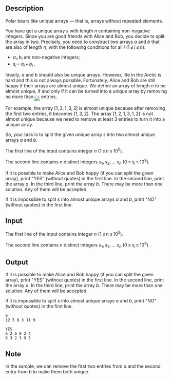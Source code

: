 ## Description

<div><p>Polar bears like <span class="tex-font-style-it">unique arrays</span> — that is, arrays without repeated elements.</p><p> You have got a unique array <span class="tex-span"><i>s</i></span> with length <span class="tex-span"><i>n</i></span> containing non-negative integers. Since you are good friends with Alice and Bob, you decide to split the array in two. Precisely, you need to construct two arrays <span class="tex-span"><i>a</i></span> and <span class="tex-span"><i>b</i></span> that are also of length <span class="tex-span"><i>n</i></span>, with the following conditions for all <span class="tex-span"><i>i</i></span> <span class="tex-span">(1 ≤ <i>i</i> ≤ <i>n</i>)</span>:</p><ul> <li> <span class="tex-span"><i>a</i><sub class="lower-index"><i>i</i></sub>, <i>b</i><sub class="lower-index"><i>i</i></sub></span> are non-negative integers; </li><li> <span class="tex-span"><i>s</i><sub class="lower-index"><i>i</i></sub> = <i>a</i><sub class="lower-index"><i>i</i></sub> + <i>b</i><sub class="lower-index"><i>i</i></sub></span> . </li></ul><p>Ideally, <span class="tex-span"><i>a</i></span> and <span class="tex-span"><i>b</i></span> should also be unique arrays. However, life in the Arctic is hard and this is not always possible. Fortunately, Alice and Bob are still happy if their arrays are <span class="tex-font-style-it">almost unique</span>. We define an array of length <span class="tex-span"><i>n</i></span> to be almost unique, if and only if it can be turned into a unique array by removing no more than <img align="middle" class="tex-formula" src="file://SpqQn6lX.png" style="max-width: 100.0%;max-height: 100.0%;"> entries.</p><p>For example, the array <span class="tex-span">[1, 2, 1, 3, 2]</span> is almost unique because after removing the first two entries, it becomes <span class="tex-span">[1, 3, 2]</span>. The array <span class="tex-span">[1, 2, 1, 3, 1, 2]</span> is not almost unique because we need to remove at least <span class="tex-span">3</span> entries to turn it into a unique array.</p><p>So, your task is to split the given unique array <span class="tex-span"><i>s</i></span> into two almost unique arrays <span class="tex-span"><i>a</i></span> and <span class="tex-span"><i>b</i></span>.</p></div><div class="input-specification"><p>The first line of the input contains integer <span class="tex-span"><i>n</i></span> <span class="tex-span">(1 ≤ <i>n</i> ≤ 10<sup class="upper-index">5</sup>)</span>.</p><p>The second line contains <span class="tex-span"><i>n</i></span> distinct integers <span class="tex-span"><i>s</i><sub class="lower-index">1</sub>, <i>s</i><sub class="lower-index">2</sub>, ... <i>s</i><sub class="lower-index"><i>n</i></sub></span> <span class="tex-span">(0 ≤ <i>s</i><sub class="lower-index"><i>i</i></sub> ≤ 10<sup class="upper-index">9</sup>)</span>.</p></div><div class="output-specification"><p>If it is possible to make Alice and Bob happy (if you can split the given array), print "<span class="tex-font-style-tt">YES</span>" (without quotes) in the first line. In the second line, print the array <span class="tex-span"><i>a</i></span>. In the third line, print the array <span class="tex-span"><i>b</i></span>. There may be more than one solution. Any of them will be accepted.</p><p>If it is impossible to split <span class="tex-span"><i>s</i></span> into almost unique arrays <span class="tex-span"><i>a</i></span> and <span class="tex-span"><i>b</i></span>, print "<span class="tex-font-style-tt">NO</span>" (without quotes) in the first line.</p></div>

## Input

<p>The first line of the input contains integer <span class="tex-span"><i>n</i></span> <span class="tex-span">(1 ≤ <i>n</i> ≤ 10<sup class="upper-index">5</sup>)</span>.</p><p>The second line contains <span class="tex-span"><i>n</i></span> distinct integers <span class="tex-span"><i>s</i><sub class="lower-index">1</sub>, <i>s</i><sub class="lower-index">2</sub>, ... <i>s</i><sub class="lower-index"><i>n</i></sub></span> <span class="tex-span">(0 ≤ <i>s</i><sub class="lower-index"><i>i</i></sub> ≤ 10<sup class="upper-index">9</sup>)</span>.</p>

## Output

<p>If it is possible to make Alice and Bob happy (if you can split the given array), print "<span class="tex-font-style-tt">YES</span>" (without quotes) in the first line. In the second line, print the array <span class="tex-span"><i>a</i></span>. In the third line, print the array <span class="tex-span"><i>b</i></span>. There may be more than one solution. Any of them will be accepted.</p><p>If it is impossible to split <span class="tex-span"><i>s</i></span> into almost unique arrays <span class="tex-span"><i>a</i></span> and <span class="tex-span"><i>b</i></span>, print "<span class="tex-font-style-tt">NO</span>" (without quotes) in the first line.</p>





```input1
6
12 5 8 3 11 9

```




```output1
YES
6 2 6 0 2 4
6 3 2 3 9 5
```



## Note

<p>In the sample, we can remove the first two entries from <span class="tex-span"><i>a</i></span> and the second entry from <span class="tex-span"><i>b</i></span> to make them both unique.</p>
